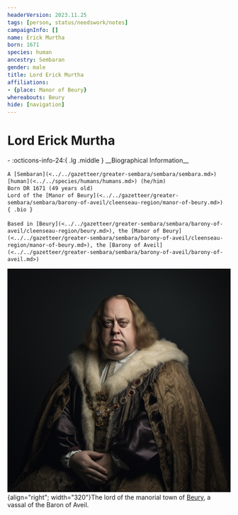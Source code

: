 ```yaml
---
headerVersion: 2023.11.25
tags: [person, status/needswork/notes]
campaignInfo: []
name: Erick Murtha
born: 1671
species: human
ancestry: Sembaran
gender: male
title: Lord Erick Murtha
affiliations:
- {place: Manor of Beury}
whereabouts: Beury
hide: [navigation]
---
```

# Lord Erick Murtha
<div class="grid cards ext-narrow-margin ext-one-column" markdown>
- :octicons-info-24:{ .lg .middle } __Biographical Information__

    A [Sembaran](<../../gazetteer/greater-sembara/sembara/sembara.md>) [human](<../../species/humans/humans.md>) (he/him)  
    Born DR 1671 (49 years old)  
    Lord of the [Manor of Beury](<../../gazetteer/greater-sembara/sembara/barony-of-aveil/cleenseau-region/manor-of-beury.md>)  
    { .bio }

    Based in [Beury](<../../gazetteer/greater-sembara/sembara/barony-of-aveil/cleenseau-region/beury.md>), the [Manor of Beury](<../../gazetteer/greater-sembara/sembara/barony-of-aveil/cleenseau-region/manor-of-beury.md>), the [Barony of Aveil](<../../gazetteer/greater-sembara/sembara/barony-of-aveil/barony-of-aveil.md>)
</div>


![Erick Murtha](../../assets/erick-murtha.png){align="right"; width="320"}The lord of the manorial town of [Beury](<../../gazetteer/greater-sembara/sembara/barony-of-aveil/cleenseau-region/beury.md>), a vassal of the Baron of Aveil. 